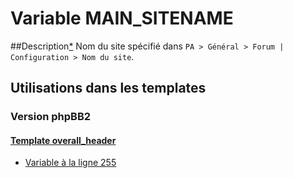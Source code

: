 # Variable MAIN_SITENAME

##Description[*](https://fa-tvars.appspot.com/var/MAIN_SITENAME)
Nom du site spécifié dans `PA > Général > Forum | Configuration > Nom du site`.

## Utilisations dans les templates

### Version phpBB2

#### [Template overall_header](subsilver/overall_header.md#readme)
* [Variable &agrave; la ligne 255](../subsilver/overall_header.tpl#L255)